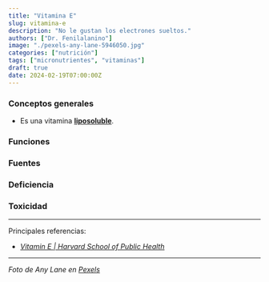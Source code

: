 ```yaml
---
title: "Vitamina E"
slug: vitamina-e
description: "No le gustan los electrones sueltos."
authors: ["Dr. Fenilalanino"]
image: "./pexels-any-lane-5946050.jpg"
categories: ["nutrición"]
tags: ["micronutrientes", "vitaminas"]
draft: true
date: 2024-02-19T07:00:00Z
---
```


### Conceptos generales
- Es una vitamina **[liposoluble](/vitaminas-vision-general)**.

### Funciones

### Fuentes

### Deficiencia

### Toxicidad

---

Principales referencias:

- *[Vitamin E | Harvard School of Public Health](https://www.hsph.harvard.edu/nutritionsource/vitamin-e/)*

---

*Foto de Any Lane en [Pexels](https://www.pexels.com/photo/crop-woman-with-basket-with-avocado-5946050/)*
